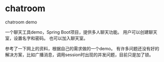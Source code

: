 # chatroom
chatroom demo

一个聊天工具demo，Spring Boot项目，提供多人聊天功能。
用户可以创建聊天室，设置名字和密码。 
也可以加入聊天室。 

参考了一下网上的资料，根据自己的需求做的一个demo。
有许多问题还没有好的解决方案，比如广播消息，调用session时出现的并发问题，目前只是加了锁。
